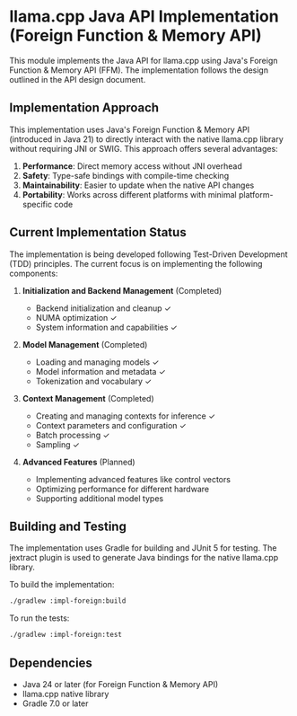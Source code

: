 # llama.cpp Java API Implementation (Foreign Function & Memory API)

This module implements the Java API for llama.cpp using Java's Foreign Function & Memory API (FFM). The implementation follows the design outlined in the API design document.

## Implementation Approach

This implementation uses Java's Foreign Function & Memory API (introduced in Java 21) to directly interact with the native llama.cpp library without requiring JNI or SWIG. This approach offers several advantages:

1. **Performance**: Direct memory access without JNI overhead
2. **Safety**: Type-safe bindings with compile-time checking
3. **Maintainability**: Easier to update when the native API changes
4. **Portability**: Works across different platforms with minimal platform-specific code

## Current Implementation Status

The implementation is being developed following Test-Driven Development (TDD) principles. The current focus is on implementing the following components:

1. **Initialization and Backend Management** (Completed)
   - Backend initialization and cleanup ✓
   - NUMA optimization ✓
   - System information and capabilities ✓

2. **Model Management** (Completed)
   - Loading and managing models ✓
   - Model information and metadata ✓
   - Tokenization and vocabulary ✓

3. **Context Management** (Completed)
   - Creating and managing contexts for inference ✓
   - Context parameters and configuration ✓
   - Batch processing ✓
   - Sampling ✓

4. **Advanced Features** (Planned)
   - Implementing advanced features like control vectors
   - Optimizing performance for different hardware
   - Supporting additional model types

## Building and Testing

The implementation uses Gradle for building and JUnit 5 for testing. The jextract plugin is used to generate Java bindings for the native llama.cpp library.

To build the implementation:

```bash
./gradlew :impl-foreign:build
```

To run the tests:

```bash
./gradlew :impl-foreign:test
```

## Dependencies

- Java 24 or later (for Foreign Function & Memory API)
- llama.cpp native library
- Gradle 7.0 or later
